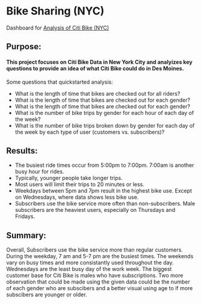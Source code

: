 # Bike Sharing (NYC)

Dashboard for [Analysis of Citi Bike (NYC)](https://public.tableau.com/app/profile/hannah.s2782/viz/Module14Challenge_16647449313030/NYCStoryChallenge?publish=yes)

## Purpose: 
#### This project focuses on Citi Bike Data in New York City and analyizes key questions to provide an idea of what Citi Bike could do in Des Moines. 
Some questions that quickstarted analysis: 
* What is the length of time that bikes are checked out for all riders?
* What is the length of time that bikes are checked out for each gender?
* What is the length of time that bikes are checked out for each gender?
* What is the number of bike trips by gender for each hour of each day of the week?
* What is the number of bike trips broken down by gender for each day of the week by each type of user (customers vs. subscribers)?

## Results:
* The busiest ride times occur from 5:00pm to 7:00pm. 7:00am is another busy hour for rides.
* Typically, younger people take longer trips. 
* Most users will limit their trips to 20 minutes or less. 
* Weekdays between 5pm and 7pm result in the highest bike use. Except on Wednesdays, where data shows less bike use. 
* Subscribers use the bike service more often than non-subscribers. Male subscribers are the heaviest users, especially on Thursdays and Fridays.

## Summary: 
Overall, Subscribers use the bike service more than regular customers. During the weekday, 7 am and 5-7 pm are the busiest times. The weekends vary on busy times and more consistantly used throughout the day. Wednesdays are the least busy day of the work week. The biggest customer base for Citi Bike is males who have subscriptions. Two more observation that could be made using the given data could be the number of each gender who are subscibers and a better visual using age to if more subscibers are younger or older.
